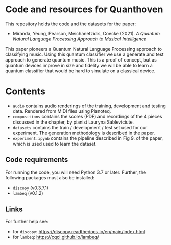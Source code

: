 # Code and resources for Quanthoven

This repository holds the code and the datasets for the paper:

- Miranda, Yeung, Pearson, Meichanetzidis, Coecke (2021). *A Quantum Natural Language Processing Approach to Musical Intelligence*

This paper pioneers a Quantum Natural Language Processing approach to classifying music. Using this quantum classifier we use a generate and test approach to generate quantum music. This is a proof of concept, but as quantum devices improve in size and fidelity we will be able to learn a quantum classifier that would be hard to simulate on a classical device.

# Contents

- `audio` contains audio renderings of the training, development and testing data. Rendered from MIDI files using Pianoteq. 
- `compositions` contains the scores (PDF) and recordings of the 4 pieces discussed in the chapter, by pianist Lauryna Sableviciute. 
- `datasets` contains the train / development / test set used for our experiment. The generation methodology is described in the paper.
- `experiment.ipynb` contains the pipeline described in Fig 9. of the paper, which is used used to learn the dataset.

## Code requirements

For running the code, you will need Python 3.7 or later. Further, the following packages must also be installed:

* `discopy` (v0.3.7.1)
* `lambeq` (v0.1.2)

## Links

For further help see: 

* for `discopy`: https://discopy.readthedocs.io/en/main/index.html
* for `lambeq`: https://cqcl.github.io/lambeq/
